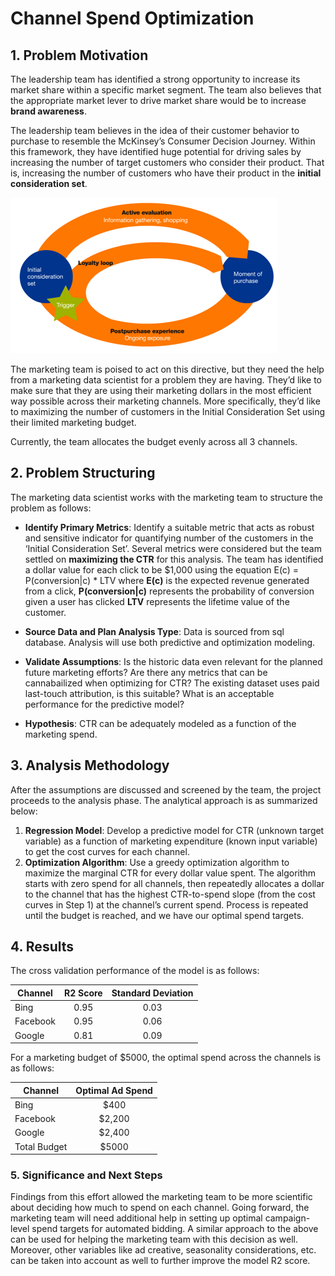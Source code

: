 # **Channel Spend Optimization**

## 1. Problem Motivation
The leadership team has identified a strong opportunity to increase its market share within a specific market segment. The team also believes that the appropriate market lever to drive market share would be to increase **brand awareness**. 

The leadership team believes in the idea of their customer behavior to purchase to resemble the McKinsey’s Consumer Decision Journey. Within this framework, they have identified huge potential for driving sales by increasing the number of target customers who consider their product. That is, increasing the number of customers who have their product in the **initial consideration set**.

![Problem Motivation](https://github.com/sahilsaxena21/channel_spend_optimization/blob/main/CDJ.png)

The marketing team is poised to act on this directive, but they need the help from a marketing data scientist for a problem they are having. They’d like to make sure that they are using their marketing dollars in the most efficient way possible across their marketing channels. More specifically, they’d like to maximizing the number of customers in the Initial Consideration Set using their limited marketing budget. 

Currently, the team allocates the budget evenly across all 3 channels.

## 2. Problem Structuring
The marketing data scientist works with the marketing team to structure the problem as follows:

-	**Identify Primary Metrics**: Identify a suitable metric that acts as robust and sensitive indicator for quantifying number of the customers in the ‘Initial Consideration Set’. Several metrics were considered but the team settled on **maximizing the CTR** for this analysis. The team has identified a dollar value for each click to be $1,000 using the equation E(c) = P(conversion|c) * LTV where 
	**E(c)** is the expected revenue generated from a click, 
	**P(conversion|c)** represents the probability of conversion given a user has clicked
  **LTV** represents the lifetime value of the customer.





-	**Source Data and Plan Analysis Type**: Data is sourced from sql database. Analysis will use both predictive and optimization modeling.
-	**Validate Assumptions**: Is the historic data even relevant for the planned future marketing efforts? Are there any metrics that can be cannabailized when optimizing for CTR? The existing dataset uses paid last-touch attribution, is this suitable? What is an acceptable performance for the predictive model? 
-	**Hypothesis**: CTR can be adequately modeled as a function of the marketing spend.


## 3. Analysis Methodology
After the assumptions are discussed and screened by the team, the project proceeds to the analysis phase. The analytical approach is as summarized below:

1. **Regression Model**: Develop a predictive model for CTR (unknown target variable) as a function of marketing expenditure (known input variable) to get the cost curves for each channel. 
2. **Optimization Algorithm**: Use a greedy optimization algorithm to maximize the marginal CTR for every dollar value spent. The algorithm starts with zero spend for all channels, then repeatedly allocates a dollar to the channel that has the highest CTR-to-spend slope (from the cost curves in Step 1) at the channel’s current spend. Process is repeated until the budget is reached, and we have our optimal spend targets.

## 4. Results

The cross validation performance of the model is as follows:

| Channel | R2 Score  | Standard Deviation | 
| ---   | :-: | :-: | 
| Bing| 0.95 | 0.03 | 
| Facebook | 0.95 | 0.06 | 
| Google | 0.81 | 0.09 | 

For a marketing budget of $5000, the optimal spend across the channels is as follows:

| Channel | Optimal Ad Spend  |
| ---   | :-: | 
| Bing| $400 | 
| Facebook | $2,200 |  
| Google | $2,400 |  
| Total Budget | $5000 | 

### 5. Significance and Next Steps

Findings from this effort allowed the marketing team to be more scientific about deciding how much to spend on each channel. Going forward, the marketing team will need additional help in setting up optimal campaign-level spend targets for automated bidding. A similar approach to the above can be used for helping the marketing team with this decision as well. Moreover, other variables like ad creative, seasonality considerations, etc. can be taken into account as well to further improve the model R2 score.
